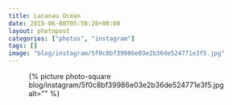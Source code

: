 ```yaml
---
title: Lacanau Océan
date: 2015-06-08T05:58:28+00:00
layout: photopost
categories: ["photos", "instagram"]
tags: []
image: "blog/instagram/5f0c8bf39986e03e2b36de524771e3f5.jpg"
---
```


<figure class="photo photo--square">
  {% picture photo-square blog/instagram/5f0c8bf39986e03e2b36de524771e3f5.jpg alt="" %}
</figure>



